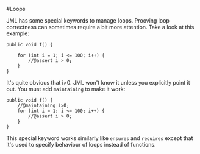 #Loops

JML has some special keywords to manage loops. Prooving loop correctness can sometimes require a bit more attention. Take a look at this example:

    public void f() {
        
        for (int i = 1; i <= 100; i++) {
            //@assert i > 0;
        }
    }
    
It's quite obvious that i>0. JML won't know it unless you explicitly point it out. You must add `maintaining` to make it work:
    
    public void f() {
        //@maintaining i>0;
        for (int i = 1; i <= 100; i++) {
            //@assert i > 0;
        }
    }
    
This special keyword works similarly like `ensures` and `requires` except that it's used to specify behaviour of loops instead of functions.

